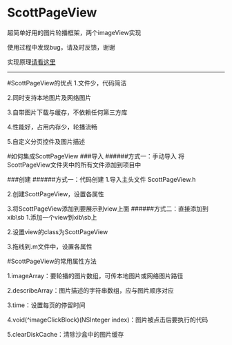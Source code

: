 # ScottPageView

超简单好用的图片轮播框架，两个imageView实现

使用过程中发现bug，请及时反馈，谢谢

实现原理[请看这里](http://blog.csdn.net/u010411521/article/details/51116175)

______

#ScottPageView的优点
1.文件少，代码简洁

2.同时支持本地图片及网络图片

3.自带图片下载与缓存，不依赖任何第三方库

4.性能好，占用内存少，轮播流畅

5.自定义分页控件及图片描述

#如何集成ScottPageView
###导入
######方式一：手动导入
将ScottPageView文件夹中的所有文件添加到项目中


###创建
######方式一：代码创建
1.导入主头文件 ScottPageView.h

2.创建ScottPageView，设置各属性

3.将ScottPageView添加到要展示到view上面
######方式二：直接添加到xib\sb
1.添加一个view到xib\sb上

2.设置view的class为ScottPageView

3.拖线到.m文件中，设置各属性



#ScottPageView的常用属性方法

1.imageArray：要轮播的图片数组，可传本地图片或网络图片路径

2.describeArray：图片描述的字符串数组，应与图片顺序对应

3.time：设置每页的停留时间

4.void(^imageClickBlock)(NSInteger index)：图片被点击后要执行的代码

5.clearDiskCache：清除沙盒中的图片缓存





